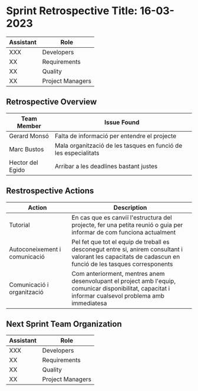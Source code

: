 # Sprint Retrospective Title: 16-03-2023

| Assistant | Role             |  
|-----------|------------------|
| XXX       | Developers       |   
| XX        | Requirements     |  
| XX        | Quality          |
| XX        | Project Managers |

## Retrospective Overview

| Team Member      | Issue Found                                                     |  
|------------------|-----------------------------------------------------------------|
| Gerard Monsó     | Falta de informació per entendre el projecte                    |   
| Marc Bustos      | Mala organització de les tasques en funció de les especialitats |
| Hector del Egido | Arribar a les deadlines bastant justes                          |

## Restrospective Actions

| Action                        | Description                                                                                                                                                |  
|-------------------------------|------------------------------------------------------------------------------------------------------------------------------------------------------------|
| Tutorial                      | En cas que es canviï l'estructura del projecte, fer una petita reunió o guia per informar de com funciona actualment                                       |   
| Autoconeixement i comunicació | Pel fet que tot el equip de treball es desconegut entre si, anirem consultant i valorant les capacitats de cadascun en funció de les tasques corresponents |
| Comunicació i organització    | Com anteriorment, mentres anem desenvolupant el project amb l'equip, comunicar disponibilitat, capacitat i informar cualsevol problema amb immediatesa     |

## Next Sprint Team Organization

| Assistant | Role             |  
|-----------|------------------|
| XXX       | Developers       |   
| XX        | Requirements     |  
| XX        | Quality          |
| XX        | Project Managers |
